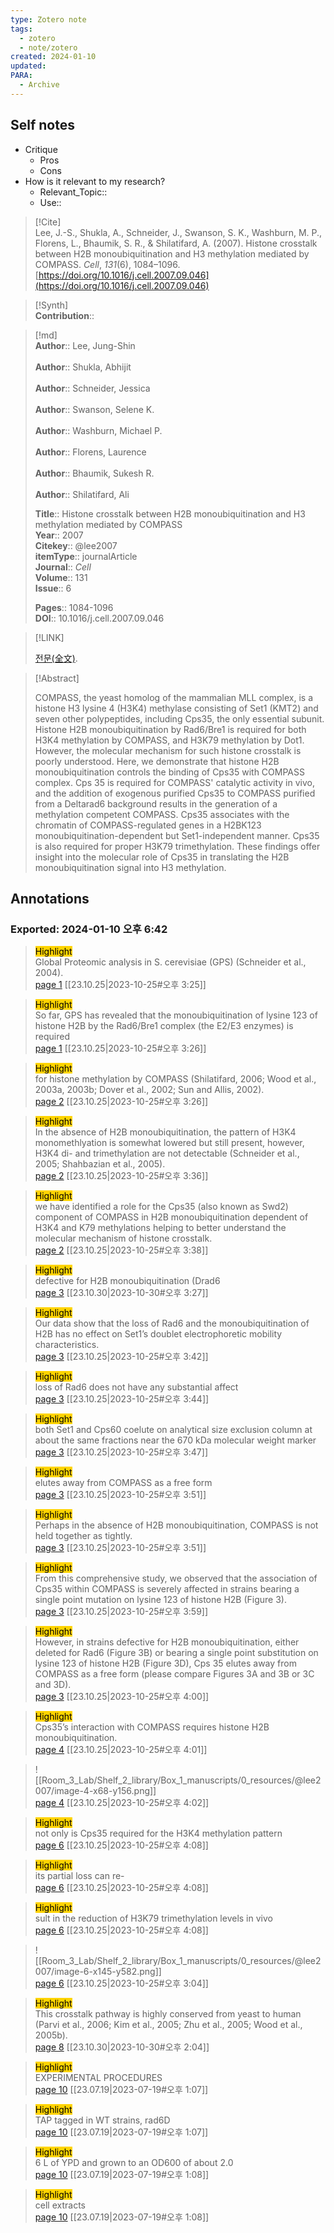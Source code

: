 ```yaml
---
type: Zotero note
tags:
  - zotero
  - note/zotero
created: 2024-01-10
updated: 
PARA:
  - Archive
---
```

## Self notes
- Critique
	- Pros
	- Cons
- How is it relevant to my research?
	- Relevant_Topic::
	- Use::


> [!Cite]  
> Lee, J.-S., Shukla, A., Schneider, J., Swanson, S. K., Washburn, M. P., Florens, L., Bhaumik, S. R., & Shilatifard, A. (2007). Histone crosstalk between H2B monoubiquitination and H3 methylation mediated by COMPASS. _Cell_, _131_(6), 1084–1096. [https://doi.org/10.1016/j.cell.2007.09.046](https://doi.org/10.1016/j.cell.2007.09.046)

>[!Synth]  
>**Contribution**::

>[!md]  
> **Author**:: Lee, Jung-Shin<br>  
> **Author**:: Shukla, Abhijit<br>  
> **Author**:: Schneider, Jessica<br>  
> **Author**:: Swanson, Selene K.<br>  
> **Author**:: Washburn, Michael P.<br>  
> **Author**:: Florens, Laurence<br>  
> **Author**:: Bhaumik, Sukesh R.<br>  
> **Author**:: Shilatifard, Ali<br>  
>  
> **Title**:: Histone crosstalk between H2B monoubiquitination and H3 methylation mediated by COMPASS  
> **Year**:: 2007  
> **Citekey**:: @lee2007  
>**itemType**:: journalArticle  
>**Journal**:: *Cell*  
>**Volume**:: 131  
>**Issue**:: 6  
>  
>  
>  
> **Pages**:: 1084-1096  
>**DOI**:: 10.1016/j.cell.2007.09.046  
>

> [!LINK]  
>  
> [전문(全文)](file://C:\Users\kill9\Zotero\storage\RI85XL6V\Lee%20등%20-%202007%20-%20Histone%20crosstalk%20between%20H2B%20monoubiquitination%20a.pdf).

> [!Abstract]  
>  
> COMPASS, the yeast homolog of the mammalian MLL complex, is a histone H3 lysine 4 (H3K4) methylase consisting of Set1 (KMT2) and seven other polypeptides, including Cps35, the only essential subunit. Histone H2B monoubiquitination by Rad6/Bre1 is required for both H3K4 methylation by COMPASS, and H3K79 methylation by Dot1. However, the molecular mechanism for such histone crosstalk is poorly understood. Here, we demonstrate that histone H2B monoubiquitination controls the binding of Cps35 with COMPASS complex. Cps 35 is required for COMPASS' catalytic activity in vivo, and the addition of exogenous purified Cps35 to COMPASS purified from a Deltarad6 background results in the generation of a methylation competent COMPASS. Cps35 associates with the chromatin of COMPASS-regulated genes in a H2BK123 monoubiquitination-dependent but Set1-independent manner. Cps35 is also required for proper H3K79 trimethylation. These findings offer insight into the molecular role of Cps35 in translating the H2B monoubiquitination signal into H3 methylation.  
>



## Annotations  
### Exported: 2024-01-10 오후 6:42 

> <mark style="background-color: #ffd400">Highlight</mark>  
> Global Proteomic analysis in S. cerevisiae (GPS) (Schneider et al., 2004).  
> [page 1](file://C:\Users\kill9\Zotero\storage\RI85XL6V\Lee%20등%20-%202007%20-%20Histone%20crosstalk%20between%20H2B%20monoubiquitination%20a.pdf) [[23.10.25|2023-10-25#오후 3:25]]

> <mark style="background-color: #ffd400">Highlight</mark>  
> So far, GPS has revealed that the monoubiquitination of lysine 123 of histone H2B by the Rad6/Bre1 complex (the E2/E3 enzymes) is required  
> [page 1](file://C:\Users\kill9\Zotero\storage\RI85XL6V\Lee%20등%20-%202007%20-%20Histone%20crosstalk%20between%20H2B%20monoubiquitination%20a.pdf) [[23.10.25|2023-10-25#오후 3:26]]

> <mark style="background-color: #ffd400">Highlight</mark>  
> for histone methylation by COMPASS (Shilatifard, 2006; Wood et al., 2003a, 2003b; Dover et al., 2002; Sun and Allis, 2002).  
> [page 2](file://C:\Users\kill9\Zotero\storage\RI85XL6V\Lee%20등%20-%202007%20-%20Histone%20crosstalk%20between%20H2B%20monoubiquitination%20a.pdf) [[23.10.25|2023-10-25#오후 3:26]]

> <mark style="background-color: #ffd400">Highlight</mark>  
> In the absence of H2B monoubiquitination, the pattern of H3K4 monomethlyation is somewhat lowered but still present, however, H3K4 di- and trimethylation are not detectable (Schneider et al., 2005; Shahbazian et al., 2005).  
> [page 2](file://C:\Users\kill9\Zotero\storage\RI85XL6V\Lee%20등%20-%202007%20-%20Histone%20crosstalk%20between%20H2B%20monoubiquitination%20a.pdf) [[23.10.25|2023-10-25#오후 3:36]]

> <mark style="background-color: #ffd400">Highlight</mark>  
> we have identified a role for the Cps35 (also known as Swd2) component of COMPASS in H2B monoubiquitination dependent of H3K4 and K79 methylations helping to better understand the molecular mechanism of histone crosstalk.  
> [page 2](file://C:\Users\kill9\Zotero\storage\RI85XL6V\Lee%20등%20-%202007%20-%20Histone%20crosstalk%20between%20H2B%20monoubiquitination%20a.pdf) [[23.10.25|2023-10-25#오후 3:38]]

> <mark style="background-color: #ffd400">Highlight</mark>  
> defective for H2B monoubiquitination (Drad6  
> [page 3](file://C:\Users\kill9\Zotero\storage\RI85XL6V\Lee%20등%20-%202007%20-%20Histone%20crosstalk%20between%20H2B%20monoubiquitination%20a.pdf) [[23.10.30|2023-10-30#오후 3:27]]

> <mark style="background-color: #ffd400">Highlight</mark>  
> Our data show that the loss of Rad6 and the monoubiquitination of H2B has no effect on Set1’s doublet electrophoretic mobility characteristics.  
> [page 3](file://C:\Users\kill9\Zotero\storage\RI85XL6V\Lee%20등%20-%202007%20-%20Histone%20crosstalk%20between%20H2B%20monoubiquitination%20a.pdf) [[23.10.25|2023-10-25#오후 3:42]]

> <mark style="background-color: #ffd400">Highlight</mark>  
> loss of Rad6 does not have any substantial affect  
> [page 3](file://C:\Users\kill9\Zotero\storage\RI85XL6V\Lee%20등%20-%202007%20-%20Histone%20crosstalk%20between%20H2B%20monoubiquitination%20a.pdf) [[23.10.25|2023-10-25#오후 3:44]]

> <mark style="background-color: #ffd400">Highlight</mark>  
> both Set1 and Cps60 coelute on analytical size exclusion column at about the same fractions near the 670 kDa molecular weight marker  
> [page 3](file://C:\Users\kill9\Zotero\storage\RI85XL6V\Lee%20등%20-%202007%20-%20Histone%20crosstalk%20between%20H2B%20monoubiquitination%20a.pdf) [[23.10.25|2023-10-25#오후 3:47]]

> <mark style="background-color: #ffd400">Highlight</mark>  
> elutes away from COMPASS as a free form  
> [page 3](file://C:\Users\kill9\Zotero\storage\RI85XL6V\Lee%20등%20-%202007%20-%20Histone%20crosstalk%20between%20H2B%20monoubiquitination%20a.pdf) [[23.10.25|2023-10-25#오후 3:51]]

> <mark style="background-color: #ffd400">Highlight</mark>  
> Perhaps in the absence of H2B monoubiquitination, COMPASS is not held together as tightly.  
> [page 3](file://C:\Users\kill9\Zotero\storage\RI85XL6V\Lee%20등%20-%202007%20-%20Histone%20crosstalk%20between%20H2B%20monoubiquitination%20a.pdf) [[23.10.25|2023-10-25#오후 3:51]]

> <mark style="background-color: #ffd400">Highlight</mark>  
> From this comprehensive study, we observed that the association of Cps35 within COMPASS is severely affected in strains bearing a single point mutation on lysine 123 of histone H2B (Figure 3).  
> [page 3](file://C:\Users\kill9\Zotero\storage\RI85XL6V\Lee%20등%20-%202007%20-%20Histone%20crosstalk%20between%20H2B%20monoubiquitination%20a.pdf) [[23.10.25|2023-10-25#오후 3:59]]

> <mark style="background-color: #ffd400">Highlight</mark>  
> However, in strains defective for H2B monoubiquitination, either deleted for Rad6 (Figure 3B) or bearing a single point substitution on lysine 123 of histone H2B (Figure 3D), Cps 35 elutes away from COMPASS as a free form (please compare Figures 3A and 3B or 3C and 3D).  
> [page 3](file://C:\Users\kill9\Zotero\storage\RI85XL6V\Lee%20등%20-%202007%20-%20Histone%20crosstalk%20between%20H2B%20monoubiquitination%20a.pdf) [[23.10.25|2023-10-25#오후 4:00]]

> <mark style="background-color: #ffd400">Highlight</mark>  
> Cps35’s interaction with COMPASS requires histone H2B monoubiquitination.  
> [page 4](file://C:\Users\kill9\Zotero\storage\RI85XL6V\Lee%20등%20-%202007%20-%20Histone%20crosstalk%20between%20H2B%20monoubiquitination%20a.pdf) [[23.10.25|2023-10-25#오후 4:01]]

>   
> ![[Room_3_Lab/Shelf_2_library/Box_1_manuscripts/0_resources/@lee2007/image-4-x68-y156.png]]  
> [page 4](file://C:\Users\kill9\Zotero\storage\RI85XL6V\Lee%20등%20-%202007%20-%20Histone%20crosstalk%20between%20H2B%20monoubiquitination%20a.pdf) [[23.10.25|2023-10-25#오후 4:02]]

> <mark style="background-color: #ffd400">Highlight</mark>  
> not only is Cps35 required for the H3K4 methylation pattern  
> [page 6](file://C:\Users\kill9\Zotero\storage\RI85XL6V\Lee%20등%20-%202007%20-%20Histone%20crosstalk%20between%20H2B%20monoubiquitination%20a.pdf) [[23.10.25|2023-10-25#오후 4:08]]

> <mark style="background-color: #ffd400">Highlight</mark>  
> its partial loss can re-  
> [page 6](file://C:\Users\kill9\Zotero\storage\RI85XL6V\Lee%20등%20-%202007%20-%20Histone%20crosstalk%20between%20H2B%20monoubiquitination%20a.pdf) [[23.10.25|2023-10-25#오후 4:08]]

> <mark style="background-color: #ffd400">Highlight</mark>  
> sult in the reduction of H3K79 trimethylation levels in vivo  
> [page 6](file://C:\Users\kill9\Zotero\storage\RI85XL6V\Lee%20등%20-%202007%20-%20Histone%20crosstalk%20between%20H2B%20monoubiquitination%20a.pdf) [[23.10.25|2023-10-25#오후 4:08]]

>   
> ![[Room_3_Lab/Shelf_2_library/Box_1_manuscripts/0_resources/@lee2007/image-6-x145-y582.png]]  
> [page 6](file://C:\Users\kill9\Zotero\storage\RI85XL6V\Lee%20등%20-%202007%20-%20Histone%20crosstalk%20between%20H2B%20monoubiquitination%20a.pdf) [[23.10.25|2023-10-25#오후 3:04]]

> <mark style="background-color: #ffd400">Highlight</mark>  
> This crosstalk pathway is highly conserved from yeast to human (Parvi et al., 2006; Kim et al., 2005; Zhu et al., 2005; Wood et al., 2005b).  
> [page 8](file://C:\Users\kill9\Zotero\storage\RI85XL6V\Lee%20등%20-%202007%20-%20Histone%20crosstalk%20between%20H2B%20monoubiquitination%20a.pdf) [[23.10.30|2023-10-30#오후 2:04]]

> <mark style="background-color: #ffd400">Highlight</mark>  
> EXPERIMENTAL PROCEDURES  
> [page 10](file://C:\Users\kill9\Zotero\storage\RI85XL6V\Lee%20등%20-%202007%20-%20Histone%20crosstalk%20between%20H2B%20monoubiquitination%20a.pdf) [[23.07.19|2023-07-19#오후 1:07]]

> <mark style="background-color: #ffd400">Highlight</mark>  
> TAP tagged in WT strains, rad6D  
> [page 10](file://C:\Users\kill9\Zotero\storage\RI85XL6V\Lee%20등%20-%202007%20-%20Histone%20crosstalk%20between%20H2B%20monoubiquitination%20a.pdf) [[23.07.19|2023-07-19#오후 1:07]]

> <mark style="background-color: #ffd400">Highlight</mark>  
> 6 L of YPD and grown to an OD600 of about 2.0  
> [page 10](file://C:\Users\kill9\Zotero\storage\RI85XL6V\Lee%20등%20-%202007%20-%20Histone%20crosstalk%20between%20H2B%20monoubiquitination%20a.pdf) [[23.07.19|2023-07-19#오후 1:08]]

> <mark style="background-color: #ffd400">Highlight</mark>  
> cell extracts  
> [page 10](file://C:\Users\kill9\Zotero\storage\RI85XL6V\Lee%20등%20-%202007%20-%20Histone%20crosstalk%20between%20H2B%20monoubiquitination%20a.pdf) [[23.07.19|2023-07-19#오후 1:08]]

